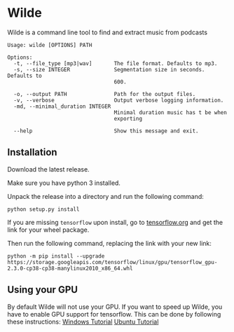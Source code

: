 # Wilde
Wilde is a command line tool to find and extract music from podcasts

```
Usage: wilde [OPTIONS] PATH

Options:
  -t, --file_type [mp3|wav]       The file format. Defaults to mp3.
  -s, --size INTEGER              Segmentation size in seconds. Defaults to
                                  600.

  -o, --output PATH               Path for the output files.
  -v, --verbose                   Output verbose logging information.
  -md, --minimal_duration INTEGER
                                  Minimal duration music has t be when
                                  exporting

  --help                          Show this message and exit.
```
## Installation
Download the latest release. 

Make sure you have python 3 installed.

Unpack the release into a directory and run the following command:
```
python setup.py install
```

If you are missing `tensorflow` upon install, go to [tensorflow.org]() and get the link for your wheel package.

Then run the following command, replacing the link with your new link:
```
python -m pip install --upgrade https://storage.googleapis.com/tensorflow/linux/gpu/tensorflow_gpu-2.3.0-cp38-cp38-manylinux2010_x86_64.whl
```


## Using your GPU
By default Wilde will not use your GPU. If you want to speed up Wilde, you have to enable GPU support for tensorflow. This can be done by following these instructions:
[Windows Tutorial](https://towardsdatascience.com/installing-tensorflow-with-cuda-cudnn-and-gpu-support-on-windows-10-60693e46e781)
[Ubuntu Tutorial](https://towardsdatascience.com/installing-tensorflow-gpu-in-ubuntu-20-04-4ee3ca4cb75d)
